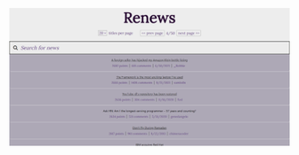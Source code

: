 ![spa](https://github.com/backstabslash/react-rest-api-news/blob/master/public/single%20page%20app.png)
